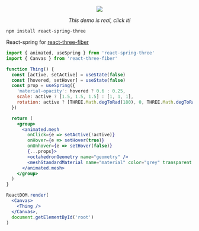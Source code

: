<p align="center">
  <a href="https://codesandbox.io/embed/9y8vkjykyy"><img src="https://i.imgur.com/NNb6QoP.gif" /></a>
</p>
<p align="middle">
  <i>This demo is real, click it!</i>
</p>

    npm install react-spring-three

React-spring for [react-three-fiber](https://github.com/drcmda/react-three-fiber)

```jsx
import { animated, useSpring } from 'react-spring-three'
import { Canvas } from 'react-three-fiber'

function Thing() {
  const [active, setActive] = useState(false)
  const [hovered, setHover] = useState(false)
  const prop = useSpring({
    'material-opacity': hovered ? 0.6 : 0.25,
    scale: active ? [1.5, 1.5, 1.5] : [1, 1, 1],
    rotation: active ? [THREE.Math.degToRad(180), 0, THREE.Math.degToRad(45)] : [0, 0, 0],
  })

  return (
    <group>
      <animated.mesh
        onClick={e => setActive(!active)}
        onHover={e => setHover(true)}
        onUnhover={e => setHover(false)}
        {...props}>
        <octahedronGeometry name="geometry" />
        <meshStandardMaterial name="material" color="grey" transparent />
      </animated.mesh>
    </group>
  )
}

ReactDOM.render(
  <Canvas>
    <Thing />
  </Canvas>,
  document.getElementById('root')
)
```
